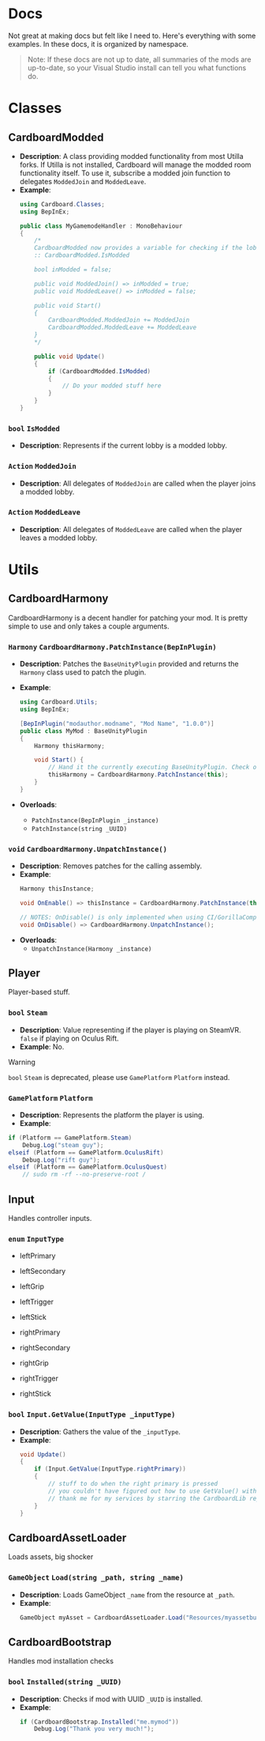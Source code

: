 # Docs
Not great at making docs but felt like I need to. Here's everything with some examples.
In these docs, it is organized by namespace.

> Note:
> If these docs are not up to date, all summaries of the mods are up-to-date, so your Visual Studio install can tell you what functions do.

# Classes
## CardboardModded
- **Description**:
A class providing modded functionality from most Utilla forks. If Utilla is not installed, Cardboard will manage the modded room functionality itself.
To use it, subscribe a modded join function to delegates `ModdedJoin` and `ModdedLeave`.
- **Example**:
    ```cs
    using Cardboard.Classes;
    using BepInEx;

    public class MyGamemodeHandler : MonoBehaviour
    {
        /*
        CardboardModded now provides a variable for checking if the lobby is modded.
        :: CardboardModded.IsModded

        bool inModded = false;

        public void ModdedJoin() => inModded = true;
        public void ModdedLeave() => inModded = false;

        public void Start()
        {
            CardboardModded.ModdedJoin += ModdedJoin
            CardboardModded.ModdedLeave += ModdedLeave
        }
        */

        public void Update()
        {
            if (CardboardModded.IsModded)
            {
                // Do your modded stuff here
            }
        }
    }
    ```

### `bool` `IsModded`
- **Description**:
Represents if the current lobby is a modded lobby.

### `Action` `ModdedJoin`
- **Description**:
All delegates of `ModdedJoin` are called when the player joins a modded lobby.

### `Action` `ModdedLeave`
- **Description**:
All delegates of `ModdedLeave` are called when the player leaves a modded lobby.

# Utils
## CardboardHarmony
CardboardHarmony is a decent handler for patching your mod. It is pretty simple to use and only takes a couple arguments.

### `Harmony` `CardboardHarmony.PatchInstance(BepInPlugin)`
- **Description**:
Patches the `BaseUnityPlugin` provided and returns the `Harmony` class used to patch the plugin.

- **Example**:
    ```cs
    using Cardboard.Utils;
    using BepInEx;

    [BepInPlugin("modauthor.modname", "Mod Name", "1.0.0")]
    public class MyMod : BaseUnityPlugin
    {
        Harmony thisHarmony;

        void Start() {
            // Hand it the currently executing BaseUnityPlugin. Check overloads for all the ways you can call PatchInstance.
            thisHarmony = CardboardHarmony.PatchInstance(this);
        }
    }
    ```

- **Overloads**:
    - ``PatchInstance(BepInPlugin _instance)``
    - ``PatchInstance(string _UUID)``

### `void` `CardboardHarmony.UnpatchInstance()`
- **Description**:
    Removes patches for the calling assembly.
- **Example**:
    ```cs
    Harmony thisInstance;

    void OnEnable() => thisInstance = CardboardHarmony.PatchInstance(this);

    // NOTES: OnDisable() is only implemented when using CI/GorillaComputer.
    void OnDisable() => CardboardHarmony.UnpatchInstance();
    ```
- **Overloads**:
    - ``UnpatchInstance(Harmony _instance)``

## Player
Player-based stuff.
### `bool` `Steam`
- **Description**: Value representing if the player is playing on SteamVR. `false` if playing on Oculus Rift.
- **Example**: No.
> [!WARNING]
> `bool` `Steam` is deprecated, please use `GamePlatform` `Platform` instead.

### `GamePlatform` `Platform`
- **Description**: Represents the platform the player is using.
- **Example**:
```cs
if (Platform == GamePlatform.Steam)
    Debug.Log("steam guy");
elseif (Platform == GamePlatform.OculusRift)
    Debug.Log("rift guy");
elseif (Platform == GamePlatform.OculusQuest)
    // sudo rm -rf --no-preserve-root /
```

## Input
Handles controller inputs.
### `enum`  `InputType`
- leftPrimary
- leftSecondary
- leftGrip
- leftTrigger
- leftStick

- rightPrimary
- rightSecondary
- rightGrip
- rightTrigger
- rightStick

### `bool`  `Input.GetValue(InputType _inputType)`
- **Description**: Gathers the value of the `_inputType`.
- **Example**:
    ```cs
    void Update()
    {
        if (Input.GetValue(InputType.rightPrimary))
        {
            // stuff to do when the right primary is pressed
            // you couldn't have figured out how to use GetValue() without me
            // thank me for my services by starring the CardboardLib repository
        }
    }
    ```

## CardboardAssetLoader
Loads assets, big shocker
### `GameObject` `Load(string _path, string _name)`
- **Description**: Loads GameObject `_name` from the resource at `_path`.
- **Example**:
    ```cs
    GameObject myAsset = CardboardAssetLoader.Load("Resources/myassetbundle", "FooBarPrefab");
    ```

## CardboardBootstrap
Handles mod installation checks
### `bool` `Installed(string _UUID)`
- **Description**: Checks if mod with UUID `_UUID` is installed.
- **Example**:
    ```cs
    if (CardboardBootstrap.Installed("me.mymod"))
        Debug.Log("Thank you very much!");
    ```
